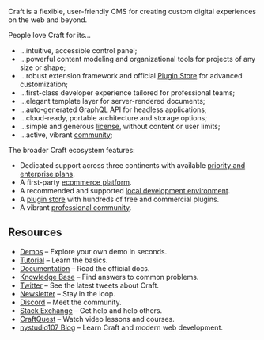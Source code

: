 Craft is a flexible, user-friendly CMS for creating custom digital experiences on the web and beyond.

People love Craft for its…

- …intuitive, accessible control panel;
- …powerful content modeling and organizational tools for projects of any size or shape;
- …robust extension framework and official [Plugin Store](https://plugins.craftcms.com/) for advanced customization;
- …first-class developer experience tailored for professional teams;
- …elegant template layer for server-rendered documents;
- …auto-generated GraphQL API for headless applications;
- …cloud-ready, portable architecture and storage options;
- …simple and generous [license](https://craftcms.com/license), without content or user limits;
- …active, vibrant [community](https://craftcms.com/community);

The broader Craft ecosystem features:

- Dedicated support across three continents with available [priority and enterprise plans](https://craftcms.com/support-services).
- A first-party [ecommerce platform](https://craftcms.com/commerce).
- A recommended and supported [local development environment](https://ddev.com/).
- A [plugin store](https://plugins.craftcms.com/) with hundreds of free and commercial plugins.
- A vibrant [professional community](https://craftcms.com/community).

## Resources

- [Demos](https://craftcms.com/demo) – Explore your own demo in seconds.
- [Tutorial](https://craftcms.com/docs/getting-started-tutorial/) – Learn the basics.
- [Documentation](https://craftcms.com/docs/) – Read the official docs.
- [Knowledge Base](https://craftcms.com/knowledge-base) – Find answers to common problems.
- [Twitter](https://twitter.com/hashtag/craftcms) – See the latest tweets about Craft.
- [Newsletter](https://craftcms.com/newsletter/) – Stay in the loop.
- [Discord](https://craftcms.com/discord) – Meet the community.
- [Stack Exchange](http://craftcms.stackexchange.com/) – Get help and help others.
- [CraftQuest](https://craftquest.io/) – Watch video lessons and courses.
- [nystudio107 Blog](https://nystudio107.com/blog) – Learn Craft and modern web development.
